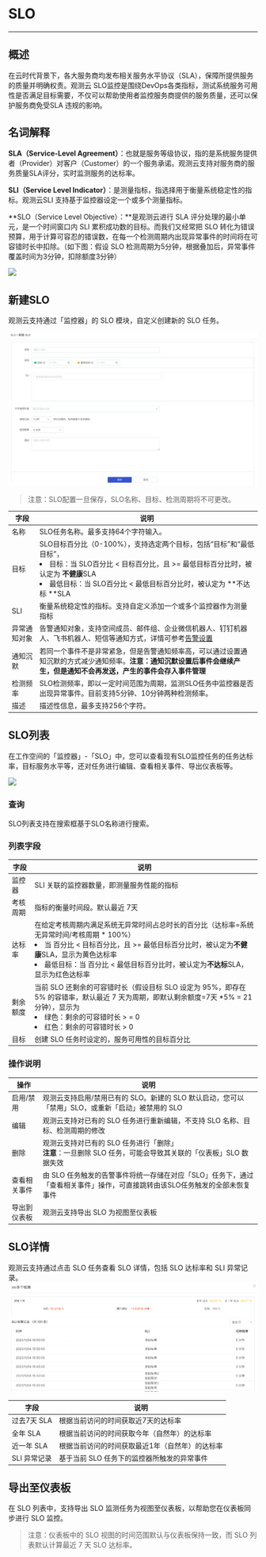 # SLO
---

## 概述

在云时代背景下，各大服务商均发布相关服务水平协议（SLA），保障所提供服务的质量并明确权责。观测云 SLO监控是围绕DevOps各类指标，测试系统服务可用性是否满足目标需要，不仅可以帮助使用者监控服务商提供的服务质量，还可以保护服务商免受SLA 违规的影响。

## 名词解释

**SLA（Service-Level Agreement）**：也就是服务等级协议，指的是系统服务提供者（Provider）对客户（Customer）的一个服务承诺。观测云支持对服务商的服务质量SLA评分，实时监测服务的达标率。

**SLI（Service Level Indicator）**：是测量指标，指选择用于衡量系统稳定性的指标。观测云SLI 支持基于监控器设定一个或多个测量指标。

**SLO（Service Level Objective）：**是观测云进行 SLA 评分处理的最小单元，是一个时间窗口内 SLI 累积成功数的目标。而我们又经常把 SLO 转化为错误预算，用于计算可容忍的错误数，在每一个检测周期内出现异常事件的时间将在可容错时长中扣除。（如下图：假设 SLO 检测周期为5分钟，根据叠加后，异常事件覆盖时间为3分钟，扣除额度3分钟）

![](img/image_4.png)

## 新建SLO

观测云支持通过「监控器」的 SLO 模块，自定义创建新的 SLO 任务。

![](img/7.slo_2.png)



> 注意：SLO配置一旦保存，SLO名称、目标、检测周期将不可更改。

| **字段** | **说明** |
| --- | --- |
| 名称 | SLO任务名称。最多支持64个字符输入。 |
| 目标 | SLO目标百分比（0-100%），支持选定两个目标，包括“目标”和“最低目标”，<br><li>目标：当 SLO百分比 < 目标百分比，且 >= 最低目标百分比时，被认定为 **不健康**SLA<br><li>最低目标：当 SLO百分比 < 最低目标百分比时，被认定为 **不达标 **SLA |
| SLI | 衡量系统稳定性的指标。支持自定义添加一个或多个监控器作为测量指标 |
| 异常通知对象 | 告警通知对象，支持空间成员、邮件组、企业微信机器人、钉钉机器人、飞书机器人、短信等通知方式，详情可参考[告警设置](alert-setting.md) |
| 通知沉默 | 若同一个事件不是非常紧急，但是告警通知频率高，可以通过设置通知沉默的方式减少通知频率。**注意：通知沉默设置后事件会继续产生，但是通知不会再发送，产生的事件会存入事件管理** |
| 检测频率 | SLO检测频率，即以一定时间范围为周期，监测SLO任务中监控器是否出现异常事件。目前支持5分钟、10分钟两种检测频率。 |
| 描述 | 描述性信息，最多支持256个字符。 |

## SLO列表

在工作空间的「监控器」-「SLO」中，您可以查看现有SLO监控任务的任务达标率，目标服务水平等，还对任务进行编辑、查看相关事件、导出仪表板等。

![](img/5.slo_1.png)

### 查询

SLO列表支持在搜索框基于SLO名称进行搜索。

### 列表字段
| **字段** | **说明** |
| --- | --- |
| 监控器 | SLI 关联的监控器数量，即测量服务性能的指标 |
| 考核周期 | 指标的衡量时间段。默认最近 7天 |
| 达标率 | 在给定考核周期内满足系统无异常时间占总时长的百分比（达标率=系统无异常时间/考核周期 * 100%）<br><li>当 百分比 < 目标百分比，且 >= 最低目标百分比时，被认定为**不健康**SLA，显示为黄色达标率<br><li>最低目标：当 百分比 < 最低目标百分比时，被认定为**不达标**SLA，显示为红色达标率 |
| 剩余额度 | 当前 SLO 还剩余的可容错时长（假设目标 SLO 设定为 95%，即存在 5% 的容错率，默认最近 7 天为周期，即默认剩余额度=7天 *5% = 21分钟），显示为<br><li>绿色：剩余的可容错时长 > = 0<br><li>红色：剩余的可容错时长 > 0 |
| 目标 | 创建 SLO 任务时设定的，服务可用性的目标百分比 |


### 操作说明

| **操作** | **说明** |
| --- | --- |
| 启用/禁用 | 观测云支持启用/禁用已有的 SLO。新建的 SLO 默认启动，您可以「禁用」SLO，或重新「启动」被禁用的 SLO |
| 编辑 | 观测云支持对已有的 SLO 任务进行重新编辑，不支持 SLO 名称、目标、检测周期的修改 |
| 删除 | 观测云支持对已有的 SLO 任务进行「删除」<br>**注意**：一旦删除 SLO 任务，可能会导致其关联的「仪表板」SLO 数据失效 |
| 查看相关事件 | 由 SLO 任务触发的告警事件将统一存储在对应「SLO」任务下，通过「查看相关事件」操作，可直接跳转由该SLO任务触发的全部未恢复事件 |
| 导出到仪表板 | 观测云支持导出 SLO 为视图至仪表板 |


## SLO详情

观测云支持通过点击 SLO 任务查看 SLO 详情，包括 SLO 达标率和 SLI 异常记录。
![](img/image_6.png)

| **字段** | **说明** |
| --- | --- |
| 过去7天 SLA | 根据当前访问的时间获取近7天的达标率 |
| 全年 SLA | 根据当前访问的时间获取今年（自然年）的达标率 |
| 近一年 SLA | 根据当前访问的时间获取最近1年（自然年）的达标率 |
| SLI 异常记录 | 基于当前 SLO 任务下的监控器所触发的异常事件 |


## 导出至仪表板

在 SLO 列表中，支持导出 SLO 监测任务为视图至仪表板，以帮助您在仪表板同步进行 SLO 监控。

> 注意：仪表板中的 SLO 视图的时间范围默认与仪表板保持一致，而 SLO 列表默认计算最近 7 天 SLO 达标率。
